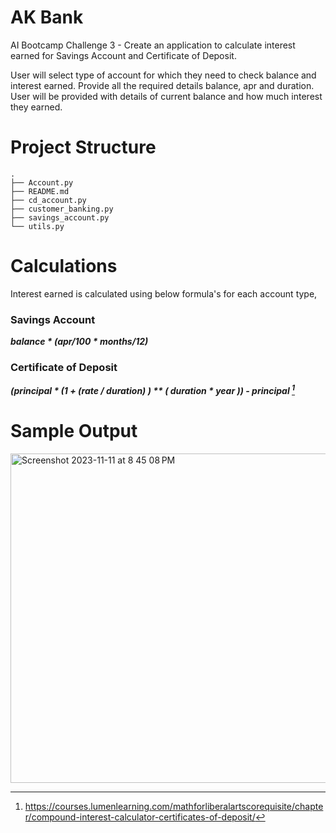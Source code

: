 # AK Bank
AI Bootcamp Challenge 3 - Create an application to calculate interest earned for
Savings Account and Certificate of Deposit.

User will select type of account for which they need to check balance and interest earned. 
Provide all the required details balance, apr and duration. 
User will be provided with details of current balance and how much interest they earned.

# Project Structure

```
.
├── Account.py
├── README.md
├── cd_account.py
├── customer_banking.py
├── savings_account.py
└── utils.py
```

# Calculations

Interest earned is calculated using below formula's for each account type,

### Savings Account
***balance * (apr/100 * months/12)***

### Certificate of Deposit 
***(principal * (1 + (rate / duration) ) ** ( duration * year )) - principal [^1]***

# Sample Output

<img width="527" alt="Screenshot 2023-11-11 at 8 45 08 PM" src="https://github.com/itsakcode/customer_banking/assets/93089647/b4c66d8b-4c7a-455d-b17e-014c4ad9aa9a">

[^1]: https://courses.lumenlearning.com/mathforliberalartscorequisite/chapter/compound-interest-calculator-certificates-of-deposit/
